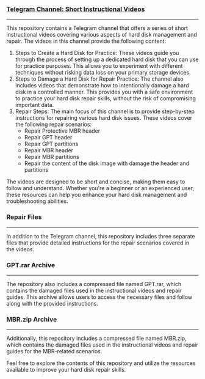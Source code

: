 ### [Telegram Channel: Short Instructional Videos](https://t.me/eCDFP_review)
___
  This repository contains a Telegram channel that offers a series of short instructional videos covering various aspects of hard disk management and repair. The videos in this channel provide the following content:
  1. Steps to Create a Hard Disk for Practice: These videos guide you through the process of setting up a dedicated hard disk that you can use for practice purposes. This allows you to experiment with different techniques without risking data loss on your primary storage devices.
  2. Steps to Damage a Hard Disk for Repair Practice: The channel also includes videos that demonstrate how to intentionally damage a hard disk in a controlled manner. This provides you with a safe environment to practice your hard disk repair skills, without the risk of compromising important data.
  3. Repair Steps: The main focus of this channel is to provide step-by-step instructions for repairing various hard disk issues. These videos cover the following repair scenarios:
      - Repair Protective MBR header
      - Repair GPT header
      - Repair GPT partitions
      - Repair MBR header
      - Repair MBR partitions
      - Repair the content of the disk image with damage the header and partitions
     
  The videos are designed to be short and concise, making them easy to follow and understand. Whether you're a beginner or an experienced user, these resources can help you enhance your hard disk management and troubleshooting abilities.


### Repair Files
___
In addition to the Telegram channel, this repository includes three separate files that provide detailed instructions for the repair scenarios covered in the videos.


### GPT.rar Archive
___
The repository also includes a compressed file named GPT.rar, which contains the damaged files used in the instructional videos and repair guides. This archive allows users to access the necessary files and follow along with the provided instructions.

### MBR.zip Archive
___
Additionally, this repository includes a compressed file named MBR.zip, which contains the damaged files used in the instructional videos and repair guides for the MBR-related scenarios.


Feel free to explore the contents of this repository and utilize the resources available to improve your hard disk repair skills.
